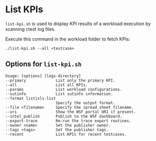 # List KPIs

`list-kpi.sh` is used to display KPI results of a workload execution by scanning ctest log files.

Execute this command in the workload folder to fetch KPIs:

```shell
./list-kpi.sh --all <testcase>
```

## Options for `list-kpi.sh`

<!-- TODO: Expand this section-->

```text
Usage: [options] [logs-directory]
--primary             List only the primary KPI.  
--all                 List all KPIs.  
--params              List workload configurations.  
--sutinfo             List sutinfo information.   
--format list|xls-list
                      Specify the output format.
--file <filename>     Specify the spread sheet filename. 
--uri                 Show the WSF portal URI if present.   
--intel_publish       Publish to the WSF dashboard. 
--export-trace        Re-run the trace export routines.  
--owner <name>        Set the publisher owner.  
--tags <tags>         Set the publisher tags.  
--recent              List KPIs for recent testcases.  
```
